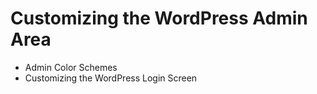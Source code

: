 # Customizing the WordPress Admin Area
- Admin Color Schemes
- Customizing the WordPress Login Screen
